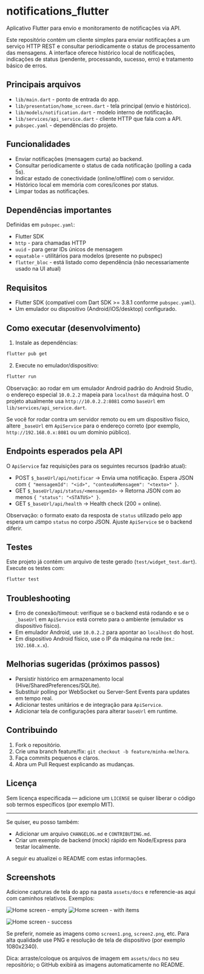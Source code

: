 # notifications_flutter

Aplicativo Flutter para envio e monitoramento de notificações via API.

Este repositório contém um cliente simples para enviar notificações a um
serviço HTTP REST e consultar periodicamente o status de processamento das
mensagens. A interface oferece histórico local de notificações, indicações de
status (pendente, processando, sucesso, erro) e tratamento básico de erros.

## Principais arquivos

- `lib/main.dart` - ponto de entrada do app.
- `lib/presentation/home_screen.dart` - tela principal (envio e histórico).
- `lib/models/notification.dart` - modelo interno de notificação.
- `lib/services/api_service.dart` - cliente HTTP que fala com a API.
- `pubspec.yaml` - dependências do projeto.

## Funcionalidades

- Enviar notificações (mensagem curta) ao backend.
- Consultar periodicamente o status de cada notificação (polling a cada 5s).
- Indicar estado de conectividade (online/offline) com o servidor.
- Histórico local em memória com cores/ícones por status.
- Limpar todas as notificações.

## Dependências importantes

Definidas em `pubspec.yaml`:

- Flutter SDK
- `http` - para chamadas HTTP
- `uuid` - para gerar IDs únicos de mensagem
- `equatable` - utilitários para modelos (presente no pubspec)
- `flutter_bloc` - está listado como dependência (não necessariamente usado na UI atual)

## Requisitos

- Flutter SDK (compatível com Dart SDK >= 3.8.1 conforme `pubspec.yaml`).
- Um emulador ou dispositivo (Android/iOS/desktop) configurado.

## Como executar (desenvolvimento)

1. Instale as dependências:

```powershell
flutter pub get
```

2. Execute no emulador/dispositivo:

```powershell
flutter run
```

Observação: ao rodar em um emulador Android padrão do Android Studio, o
endereço especial `10.0.2.2` mapeia para `localhost` da máquina host. O
projeto atualmente usa `http://10.0.2.2:8081` como `baseUrl` em
`lib/services/api_service.dart`.

Se você for rodar contra um servidor remoto ou em um dispositivo físico,
altere `_baseUrl` em `ApiService` para o endereço correto (por exemplo,
`http://192.168.0.x:8081` ou um domínio público).

## Endpoints esperados pela API

O `ApiService` faz requisições para os seguintes recursos (padrão atual):

- POST `$_baseUrl/api/notificar` -> Envia uma notificação. Espera JSON com
	`{ "mensagemId": "<id>", "conteudoMensagem": "<texto>" }`.
- GET `$_baseUrl/api/status/<mensagemId>` -> Retorna JSON com ao menos `{ "status": "<STATUS>" }`.
- GET `$_baseUrl/api/health` -> Health check (200 = online).

Observação: o formato exato da resposta de `status` utilizado pelo app espera
um campo `status` no corpo JSON. Ajuste `ApiService` se o backend diferir.

## Testes

Este projeto já contém um arquivo de teste gerado (`test/widget_test.dart`).
Execute os testes com:

```powershell
flutter test
```

## Troubleshooting

- Erro de conexão/timeout: verifique se o backend está rodando e se o
	`_baseUrl` em `ApiService` está correto para o ambiente (emulador vs
	dispositivo físico).
- Em emulador Android, use `10.0.2.2` para apontar ao `localhost` do host.
- Em dispositivo Android físico, use o IP da máquina na rede (ex.: `192.168.x.x`).

## Melhorias sugeridas (próximos passos)

- Persistir histórico em armazenamento local (Hive/SharedPreferences/SQLite).
- Substituir polling por WebSocket ou Server-Sent Events para updates em tempo real.
- Adicionar testes unitários e de integração para `ApiService`.
- Adicionar tela de configurações para alterar `baseUrl` em runtime.

## Contribuindo

1. Fork o repositório.
2. Crie uma branch feature/fix: `git checkout -b feature/minha-melhora`.
3. Faça commits pequenos e claros.
4. Abra um Pull Request explicando as mudanças.

## Licença

Sem licença especificada — adicione um `LICENSE` se quiser liberar o código
sob termos específicos (por exemplo MIT).

---

Se quiser, eu posso também:

- Adicionar um arquivo `CHANGELOG.md` e `CONTRIBUTING.md`.
- Criar um exemplo de backend (mock) rápido em Node/Express para testar localmente.

A seguir eu atualizei o README com estas informações.

## Screenshots

Adicione capturas de tela do app na pasta `assets/docs` e referencie-as aqui com caminhos relativos. Exemplos:

![Home screen - empty](assets/docs/screen1.png)
![Home screen - with items](assets/docs/screen2.png)

![Home screen - success](assets/docs/screen3.png)

Se preferir, nomeie as imagens como `screen1.png`, `screen2.png`, etc. Para alta qualidade use PNG e resolução de tela de dispositivo (por exemplo 1080x2340).

Dica: arraste/coloque os arquivos de imagem em `assets/docs` no seu repositório; o GitHub exibirá as imagens automaticamente no README.
